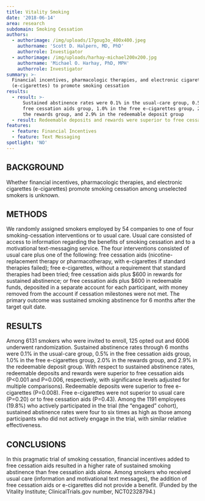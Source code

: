 ```yaml
---
title: Vitality Smoking
date: '2018-06-14'
area: research
subdomain: Smoking Cessation
authors:
  - authorimage: /img/uploads/17goug3o_400x400.jpeg
    authorname: 'Scott D. Halpern, MD, PhD'
    authorrole: Investigator
  - authorimage: /img/uploads/harhay-michael200x200.jpg
    authorname: 'Michael O. Harhay, PhD, MPH'
    authorrole: Investigator
summary: >-
  Financial incentives, pharmacologic therapies, and electronic cigarettes
  (e-cigarettes) to promote smoking cessation
results:
  - result: >-
      Sustained abstinence rates were 0.1% in the usual-care group, 0.5% in the
      free cessation aids group, 1.0% in the free e-cigarettes group, 2.0% in
      the rewards group, and 2.9% in the redeemable deposit group
  - result: Redeemable deposits and rewards were superior to free cessation aids
features:
  - feature: Financial Incentives
  - feature: Text Messaging
spotlight: 'NO'
---
```

## BACKGROUND

Whether financial incentives, pharmacologic therapies, and electronic cigarettes (e-cigarettes) promote smoking cessation among unselected smokers is unknown.



## METHODS

We randomly assigned smokers employed by 54 companies to one of four smoking-cessation interventions or to usual care. Usual care consisted of access to information regarding the benefits of smoking cessation and to a motivational text-messaging service. The four interventions consisted of usual care plus one of the following: free cessation aids (nicotine-replacement therapy or pharmacotherapy, with e-cigarettes if standard therapies failed); free e-cigarettes, without a requirement that standard therapies had been tried; free cessation aids plus $600 in rewards for sustained abstinence; or free cessation aids plus $600 in redeemable funds, deposited in a separate account for each participant, with money removed from the account if cessation milestones were not met. The primary outcome was sustained smoking abstinence for 6 months after the target quit date.



## RESULTS

Among 6131 smokers who were invited to enroll, 125 opted out and 6006 underwent randomization. Sustained abstinence rates through 6 months were 0.1% in the usual-care group, 0.5% in the free cessation aids group, 1.0% in the free e-cigarettes group, 2.0% in the rewards group, and 2.9% in the redeemable deposit group. With respect to sustained abstinence rates, redeemable deposits and rewards were superior to free cessation aids (P<0.001 and P=0.006, respectively, with significance levels adjusted for multiple comparisons). Redeemable deposits were superior to free e-cigarettes (P=0.008). Free e-cigarettes were not superior to usual care (P=0.20) or to free cessation aids (P=0.43). Among the 1191 employees (19.8%) who actively participated in the trial (the “engaged” cohort), sustained abstinence rates were four to six times as high as those among participants who did not actively engage in the trial, with similar relative effectiveness.



## CONCLUSIONS

In this pragmatic trial of smoking cessation, financial incentives added to free cessation aids resulted in a higher rate of sustained smoking abstinence than free cessation aids alone. Among smokers who received usual care (information and motivational text messages), the addition of free cessation aids or e-cigarettes did not provide a benefit. (Funded by the Vitality Institute; ClinicalTrials.gov number, NCT02328794.)

